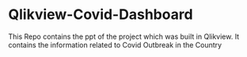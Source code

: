 # Qlikview-Covid-Dashboard
This Repo contains the ppt of the project which was built in Qlikview. It contains the information related to Covid Outbreak in the Country
